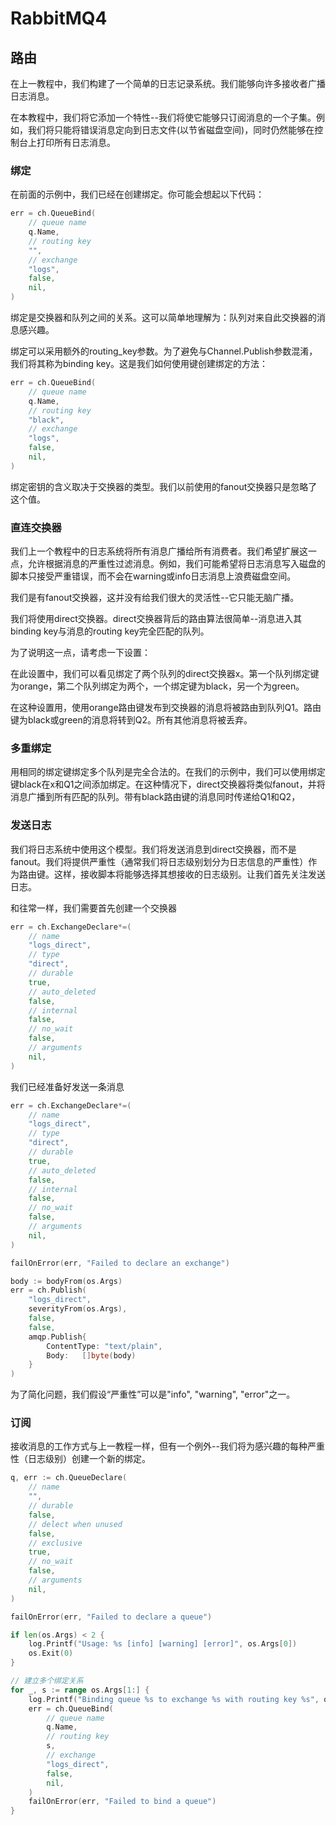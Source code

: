 # RabbitMQ4


## 路由
在上一教程中，我们构建了一个简单的日志记录系统。我们能够向许多接收者广播日志消息。

在本教程中，我们将它添加一个特性--我们将使它能够只订阅消息的一个子集。例如，我们将只能将错误消息定向到日志文件(以节省磁盘空间)，同时仍然能够在控制台上打印所有日志消息。

### 绑定
在前面的示例中，我们已经在创建绑定。你可能会想起以下代码：

```go
err = ch.QueueBind(
    // queue name
    q.Name,
    // routing key
    "",
    // exchange
    "logs",
    false,
    nil,
)
```

绑定是交换器和队列之间的关系。这可以简单地理解为：队列对来自此交换器的消息感兴趣。

绑定可以采用额外的routing_key参数。为了避免与Channel.Publish参数混淆，我们将其称为binding key。这是我们如何使用键创建绑定的方法：

```go
err = ch.QueueBind(
    // queue name
    q.Name,
    // routing key
    "black",
    // exchange
    "logs",
    false,
    nil,
)
```

绑定密钥的含义取决于交换器的类型。我们以前使用的fanout交换器只是忽略了这个值。

### 直连交换器
我们上一个教程中的日志系统将所有消息广播给所有消费者。我们希望扩展这一点，允许根据消息的严重性过滤消息。例如，我们可能希望将日志消息写入磁盘的脚本只接受严重错误，而不会在warning或info日志消息上浪费磁盘空间。

我们是有fanout交换器，这并没有给我们很大的灵活性--它只能无脑广播。

我们将使用direct交换器。direct交换器背后的路由算法很简单--消息进入其binding key与消息的routing key完全匹配的队列。

为了说明这一点，请考虑一下设置：

在此设置中，我们可以看见绑定了两个队列的direct交换器x。第一个队列绑定键为orange，第二个队列绑定为两个，一个绑定键为black，另一个为green。

在这种设置用，使用orange路由键发布到交换器的消息将被路由到队列Q1。路由键为black或green的消息将转到Q2。所有其他消息将被丢弃。

### 多重绑定

用相同的绑定键绑定多个队列是完全合法的。在我们的示例中，我们可以使用绑定键black在x和Q1之间添加绑定。在这种情况下，direct交换器将类似fanout，并将消息广播到所有匹配的队列。带有black路由键的消息同时传递给Q1和Q2，

### 发送日志

我们将日志系统中使用这个模型。我们将发送消息到direct交换器，而不是fanout。我们将提供严重性（通常我们将日志级别划分为日志信息的严重性）作为路由键。这样，接收脚本将能够选择其想接收的日志级别。让我们首先关注发送日志。

和往常一样，我们需要首先创建一个交换器

```go
err = ch.ExchangeDeclare*=(
    // name
    "logs_direct",
    // type
    "direct",
    // durable
    true,
    // auto_deleted
    false,
    // internal
    false,
    // no_wait
    false,
    // arguments
    nil,
)
```

我们已经准备好发送一条消息

```go
err = ch.ExchangeDeclare*=(
    // name
    "logs_direct",
    // type
    "direct",
    // durable
    true,
    // auto_deleted
    false,
    // internal
    false,
    // no_wait
    false,
    // arguments
    nil,
)

failOnError(err, "Failed to declare an exchange")

body := bodyFrom(os.Args)
err = ch.Publish(
    "logs_direct",
    severityFrom(os.Args),
    false,
    false,
    amqp.Publish{
        ContentType: "text/plain",
        Body:   []byte(body)
    }
)
```

为了简化问题，我们假设“严重性”可以是"info", "warning", "error"之一。

### 订阅

接收消息的工作方式与上一教程一样，但有一个例外--我们将为感兴趣的每种严重性（日志级别）创建一个新的绑定。

```go
q, err := ch.QueueDeclare(
    // name
    "",
    // durable
    false,
    // delect when unused
    false,
    // exclusive
    true,
    // no_wait
    false,
    // arguments
    nil,
)

failOnError(err, "Failed to declare a queue")

if len(os.Args) < 2 {
    log.Printf("Usage: %s [info] [warning] [error]", os.Args[0])
    os.Exit(0)
}

// 建立多个绑定关系
for _, s := range os.Args[1:] {
    log.Printf("Binding queue %s to exchange %s with routing key %s", q.Name, "log_direct", s)
    err = ch.QueueBind(
        // queue name
        q.Name,
        // routing key
        s,
        // exchange
        "logs_direct",
        false,
        nil,
    )
    failOnError(err, "Failed to bind a queue")
}
```
